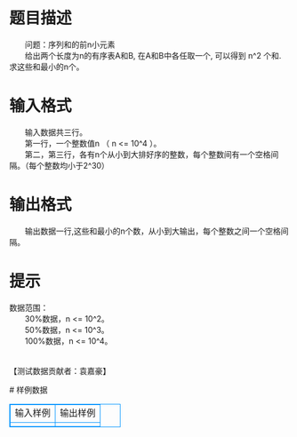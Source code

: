 # 

 
 # 题目描述 
<p>
　　问题：序列和的前n小元素<br>　　给出两个长度为n的有序表A和B, 在A和B中各任取一个, 可以得到 n^2 个和. 求这些和最小的n个。</p> 

 
 # 输入格式 
<p>
　　输入数据共三行。<br>　　第一行，一个整数值n （ n <= 10^4 ）。<br>　　第二，第三行，各有n个从小到大排好序的整数，每个整数间有一个空格间隔。（每个整数均小于2^30）</p> 

 
 # 输出格式 
<p>
　　输出数据一行,这些和最小的n个数，从小到大输出，每个整数之间一个空格间隔。</p> 

 
 # 提示 
<p>
数据范围：<br>　　30%数据，n <= 10^2。<br>　　50%数据，n <= 10^3。<br>　　100%数据，n <= 10^4。<br><br><br>【测试数据贡献者：袁嘉豪】</p> 
# 样例数据
<style>
        table,table tr th, table tr td { border:1px solid #0094ff; }
        table { width: 200px; min-height: 25px; line-height: 25px; text-align: center; border-collapse: collapse;}   
    </style>
<table>
	<tr>
		<td>输入样例</td>
		<td>输出样例</td>
	</tr>
<tr><td></td><td></td></tr></table>
